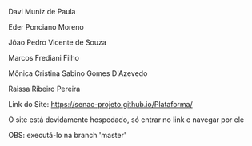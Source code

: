 Davi Muniz de Paula

Eder Ponciano Moreno 

Jõao Pedro Vicente de Souza

Marcos Frediani Filho

Mônica Cristina Sabino Gomes D'Azevedo 

Raissa Ribeiro Pereira

Link do Site: https://senac-projeto.github.io/Plataforma/

O site está devidamente hospedado, só entrar no link e navegar por ele

OBS: executá-lo na branch 'master'
